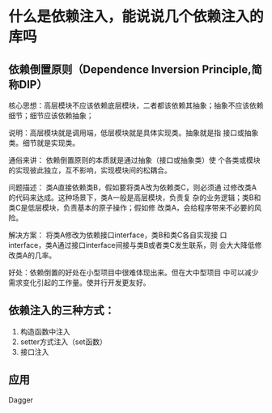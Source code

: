 # 什么是依赖注入，能说说几个依赖注入的库吗



## 依赖倒置原则（Dependence Inversion Principle,简称DIP） 

核心思想：高层模块不应该依赖底层模块，二者都该依赖其抽象；抽象不应该依赖细节；细节应该依赖抽象； 

说明：高层模块就是调用端，低层模块就是具体实现类。抽象就是指 接口或抽象类。细节就是实现类。 

通俗来讲： 依赖倒置原则的本质就是通过抽象（接口或抽象类）使 个各类或模块的实现彼此独立，互不影响，实现模块间的松耦合。 

问题描述： 类A直接依赖类B，假如要将类A改为依赖类C，则必须通 过修改类A的代码来达成。这种场景下，类A一般是高层模块，负责复 杂的业务逻辑；类B和类C是低层模块，负责基本的原子操作；假如修 改类A，会给程序带来不必要的风险。 

解决方案： 将类A修改为依赖接口interface，类B和类C各自实现接 口interface，类A通过接口interface间接与类B或者类C发生联系，则 会大大降低修改类A的几率。 

好处：依赖倒置的好处在小型项目中很难体现出来。但在大中型项目 中可以减少需求变化引起的工作量。使并行开发更友好。



## 依赖注入的三种方式：

1. 构造函数中注入
2. setter方式注入（set函数）
3. 接口注入



## 应用

Dagger

